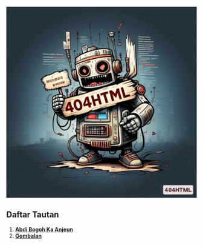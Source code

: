 ![Logo](https://raw.githubusercontent.com/404HTML/for/refs/heads/main/404HTML.webp)

## **Daftar Tautan**

1. [**Abdi Bogoh Ka Anjeun**](https://404html.github.io/for/abdibogohkaanjeun.html)
2. [**Gombalan**](https://404html.github.io/for/gombalan.html)
